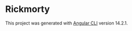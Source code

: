 # Rickmorty

This project was generated with [Angular CLI](https://github.com/angular/angular-cli) version 14.2.1.

